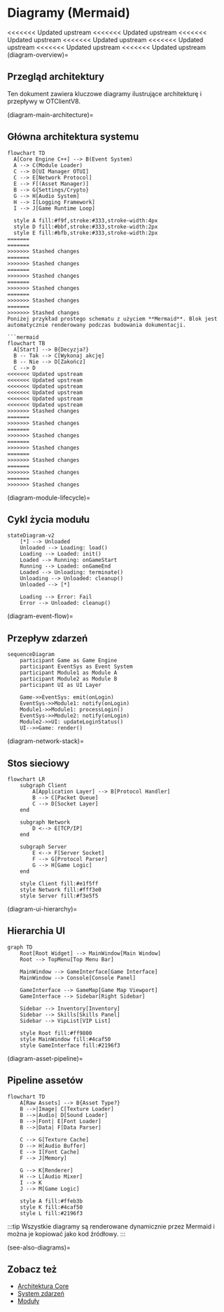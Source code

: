 # Diagramy (Mermaid)

<<<<<<< Updated upstream
<<<<<<< Updated upstream
<<<<<<< Updated upstream
<<<<<<< Updated upstream
<<<<<<< Updated upstream
<<<<<<< Updated upstream
<<<<<<< Updated upstream
(diagram-overview)=
## Przegląd architektury

Ten dokument zawiera kluczowe diagramy ilustrujące architekturę i przepływy w OTClientV8.

(diagram-main-architecture)=
## Główna architektura systemu

```{mermaid}
flowchart TD
  A[Core Engine C++] --> B(Event System)
  A --> C(Module Loader)
  C --> D[UI Manager OTUI]
  C --> E[Network Protocol]
  E --> F[(Asset Manager)]
  B --> G{Settings/Crypto}
  G --> H[Audio System]
  H --> I[Logging Framework]
  I --> J[Game Runtime Loop]
  
  style A fill:#f9f,stroke:#333,stroke-width:4px
  style D fill:#bbf,stroke:#333,stroke-width:2px
  style E fill:#bfb,stroke:#333,stroke-width:2px
=======
=======
>>>>>>> Stashed changes
=======
>>>>>>> Stashed changes
=======
>>>>>>> Stashed changes
=======
>>>>>>> Stashed changes
=======
>>>>>>> Stashed changes
=======
>>>>>>> Stashed changes
Poniżej przykład prostego schematu z użyciem **Mermaid**. Blok jest automatycznie renderowany podczas budowania dokumentacji.

```mermaid
flowchart TB
  A[Start] --> B{Decyzja?}
  B -- Tak --> C[Wykonaj akcję]
  B -- Nie --> D[Zakończ]
  C --> D
<<<<<<< Updated upstream
<<<<<<< Updated upstream
<<<<<<< Updated upstream
<<<<<<< Updated upstream
<<<<<<< Updated upstream
<<<<<<< Updated upstream
>>>>>>> Stashed changes
=======
>>>>>>> Stashed changes
=======
>>>>>>> Stashed changes
=======
>>>>>>> Stashed changes
=======
>>>>>>> Stashed changes
=======
>>>>>>> Stashed changes
=======
>>>>>>> Stashed changes
```

(diagram-module-lifecycle)=
## Cykl życia modułu

```{mermaid}
stateDiagram-v2
    [*] --> Unloaded
    Unloaded --> Loading: load()
    Loading --> Loaded: init()
    Loaded --> Running: onGameStart
    Running --> Loaded: onGameEnd
    Loaded --> Unloading: terminate()
    Unloading --> Unloaded: cleanup()
    Unloaded --> [*]
    
    Loading --> Error: Fail
    Error --> Unloaded: cleanup()
```

(diagram-event-flow)=
## Przepływ zdarzeń

```{mermaid}
sequenceDiagram
    participant Game as Game Engine
    participant EventSys as Event System
    participant Module1 as Module A
    participant Module2 as Module B
    participant UI as UI Layer
    
    Game->>EventSys: emit(onLogin)
    EventSys->>Module1: notify(onLogin)
    Module1->>Module1: processLogin()
    EventSys->>Module2: notify(onLogin)
    Module2->>UI: updateLoginStatus()
    UI-->>Game: render()
```

(diagram-network-stack)=
## Stos sieciowy

```{mermaid}
flowchart LR
    subgraph Client
        A[Application Layer] --> B[Protocol Handler]
        B --> C[Packet Queue]
        C --> D[Socket Layer]
    end
    
    subgraph Network
        D <--> E[TCP/IP]
    end
    
    subgraph Server
        E <--> F[Server Socket]
        F --> G[Protocol Parser]
        G --> H[Game Logic]
    end
    
    style Client fill:#e1f5ff
    style Network fill:#fff3e0
    style Server fill:#f3e5f5
```

(diagram-ui-hierarchy)=
## Hierarchia UI

```{mermaid}
graph TD
    Root[Root Widget] --> MainWindow[Main Window]
    Root --> TopMenu[Top Menu Bar]
    
    MainWindow --> GameInterface[Game Interface]
    MainWindow --> Console[Console Panel]
    
    GameInterface --> GameMap[Game Map Viewport]
    GameInterface --> Sidebar[Right Sidebar]
    
    Sidebar --> Inventory[Inventory]
    Sidebar --> Skills[Skills Panel]
    Sidebar --> VipList[VIP List]
    
    style Root fill:#ff9800
    style MainWindow fill:#4caf50
    style GameInterface fill:#2196f3
```

(diagram-asset-pipeline)=
## Pipeline assetów

```{mermaid}
flowchart TD
    A[Raw Assets] --> B{Asset Type?}
    B -->|Image| C[Texture Loader]
    B -->|Audio| D[Sound Loader]
    B -->|Font| E[Font Loader]
    B -->|Data| F[Data Parser]
    
    C --> G[Texture Cache]
    D --> H[Audio Buffer]
    E --> I[Font Cache]
    F --> J[Memory]
    
    G --> K[Renderer]
    H --> L[Audio Mixer]
    I --> K
    J --> M[Game Logic]
    
    style A fill:#ffeb3b
    style K fill:#4caf50
    style L fill:#2196f3
```

:::tip
Wszystkie diagramy są renderowane dynamicznie przez Mermaid i można je kopiować jako kod źródłowy.
:::

(see-also-diagrams)=
## Zobacz też

* [Architektura Core](../chapters/01_specyfikacja.md)
* [System zdarzeń](../chapters/02_events.md)
* [Moduły](../chapters/03_modules.md)
